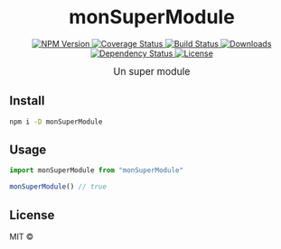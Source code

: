 <big><h1 align="center">monSuperModule</h1></big>

<p align="center">
  <a href="https://npmjs.org/package/monSuperModule">
    <img src="https://img.shields.io/npm/v/monSuperModule.svg?style=flat-square"
         alt="NPM Version">
  </a>

  <a href="https://coveralls.io/r/sguilly/monSuperModule">
    <img src="https://img.shields.io/coveralls/sguilly/monSuperModule.svg?style=flat-square"
         alt="Coverage Status">
  </a>

  <a href="https://travis-ci.org/sguilly/monSuperModule">
    <img src="https://img.shields.io/travis/sguilly/monSuperModule.svg?style=flat-square"
         alt="Build Status">
  </a>

  <a href="https://npmjs.org/package/monSuperModule">
    <img src="http://img.shields.io/npm/dm/monSuperModule.svg?style=flat-square"
         alt="Downloads">
  </a>

  <a href="https://david-dm.org/sguilly/monSuperModule.svg">
    <img src="https://david-dm.org/sguilly/monSuperModule.svg?style=flat-square"
         alt="Dependency Status">
  </a>

  <a href="https://github.com/sguilly/monSuperModule/blob/master/LICENSE">
    <img src="https://img.shields.io/npm/l/monSuperModule.svg?style=flat-square"
         alt="License">
  </a>
</p>

<p align="center"><big>
Un super module
</big></p>


## Install

```sh
npm i -D monSuperModule
```

## Usage

```js
import monSuperModule from "monSuperModule"

monSuperModule() // true
```

## License

MIT © [](http://github.com/sguilly)

[npm-url]: https://npmjs.org/package/monSuperModule
[npm-image]: https://img.shields.io/npm/v/monSuperModule.svg?style=flat-square

[travis-url]: https://travis-ci.org/sguilly/monSuperModule
[travis-image]: https://img.shields.io/travis/sguilly/monSuperModule.svg?style=flat-square

[coveralls-url]: https://coveralls.io/r/sguilly/monSuperModule
[coveralls-image]: https://img.shields.io/coveralls/sguilly/monSuperModule.svg?style=flat-square

[depstat-url]: https://david-dm.org/sguilly/monSuperModule
[depstat-image]: https://david-dm.org/sguilly/monSuperModule.svg?style=flat-square

[download-badge]: http://img.shields.io/npm/dm/monSuperModule.svg?style=flat-square
